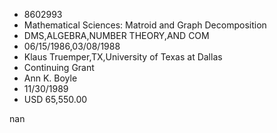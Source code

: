 
* 8602993
* Mathematical Sciences: Matroid and Graph Decomposition
* DMS,ALGEBRA,NUMBER THEORY,AND COM
* 06/15/1986,03/08/1988
* Klaus Truemper,TX,University of Texas at Dallas
* Continuing Grant
* Ann K. Boyle
* 11/30/1989
* USD 65,550.00

nan
